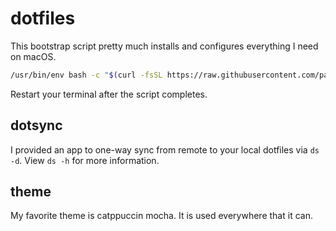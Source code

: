 # dotfiles

This bootstrap script pretty much installs and configures everything I need on macOS.

```sh
/usr/bin/env bash -c "$(curl -fsSL https://raw.githubusercontent.com/paulllee/dotfiles/main/bootstrap.sh)"
```

Restart your terminal after the script completes.

## dotsync

I provided an app to one-way sync from remote to your local dotfiles via `ds -d`.
View `ds -h` for more information.

## theme

My favorite theme is catppuccin mocha. It is used everywhere that it can.
